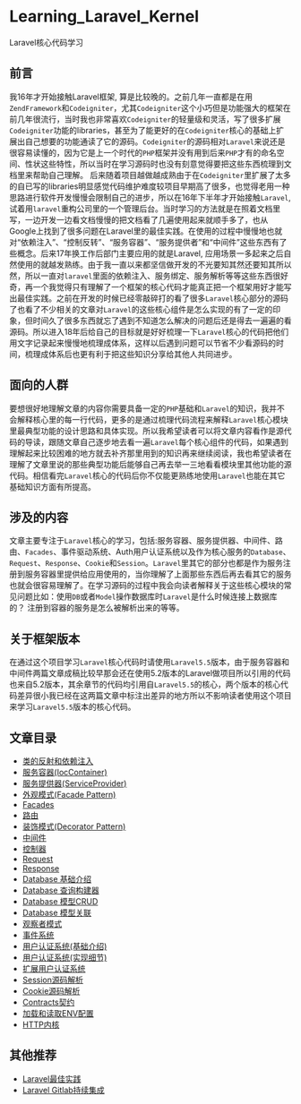 # Learning_Laravel_Kernel

Laravel核心代码学习

## 前言

我16年才开始接触Laravel框架, 算是比较晚的。之前几年一直都是在用`ZendFramework`和`Codeigniter`，尤其`Codeigniter`这个小巧但是功能强大的框架在前几年很流行，当时我也非常喜欢`Codeigniter`的轻量级和灵活，写了很多扩展`Codeigniter`功能的libraries，甚至为了能更好的在`Codeigniter`核心的基础上扩展出自己想要的功能通读了它的源码。`Codeigniter`的源码相对`Laravel`来说还是很容易读懂的，因为它是上一个时代的`PHP`框架并没有用到后来`PHP`才有的命名空间、性状这些特性，所以当时在学习源码时也没有刻意觉得要把这些东西梳理到文档里来帮助自己理解。 后来随着项目越做越成熟由于在`Codeigniter`里扩展了太多的自已写的libraries明显感觉代码维护难度较项目早期高了很多，也觉得老用一种思路进行软件开发慢慢会限制自己的进步，所以在16年下半年才开始接触`Laravel`, 试着用`laravel`重构公司里的一个管理后台。当时学习的方法就是在照着文档里写，一边开发一边看文档慢慢的把文档看了几遍使用起来就顺手多了，也从Google上找到了很多问题在Laravel里的最佳实践。在使用的过程中慢慢地也就对“依赖注入”、“控制反转”、“服务容器”、“服务提供者”和“中间件”这些东西有了些概念。后来17年换工作后部门主要应用的就是Laravel, 应用场景一多起来之后自然使用的就越发熟练。由于我一直以来都坚信做开发的不光要知其然还要知其所以然，所以一直对`laravel`里面的依赖注入、服务绑定、服务解析等等这些东西很好奇，再一个我觉得只有理解了一个框架的核心代码才能真正把一个框架用好才能写出最佳实践。之前在开发的时候已经零敲碎打的看了很多`Laravel`核心部分的源码了也看了不少相关的文章对`Laravel`的这些核心组件是怎么实现的有了一定的印象，但时间久了很多东西就忘了遇到不知道怎么解决的问题后还是得去一遍遍的看源码。所以进入18年后给自己的目标就是好好梳理一下`Laravel`核心的代码把他们用文字记录起来慢慢地梳理成体系，这样以后遇到问题可以节省不少看源码的时间，梳理成体系后也更有利于把这些知识分享给其他人共同进步。

## 面向的人群

要想很好地理解文章的内容你需要具备一定的`PHP`基础和`Laravel`的知识，我并不会解释核心里的每一行代码，更多的是通过梳理代码流程来解释`Laravel`核心模块里最典型功能的设计思路和具体实现。所以我希望读者可以将文章内容看作是源代码的导读，跟随文章自己逐步地去看一遍`Laravel`每个核心组件的代码，如果遇到理解起来比较困难的地方就去补齐那里用到的知识再来继续阅读，我也希望读者在理解了文章里说的那些典型功能后能够自己再去举一三地看看模块里其他功能的源代码。相信看完`Laravel`核心的代码后你不仅能更熟练地使用`Laravel`也能在其它基础知识方面有所提高。

## 涉及的内容

文章主要专注于`Laravel`核心的学习，包括:服务容器、服务提供器、中间件、路由、`Facades`、事件驱动系统、Auth用户认证系统以及作为核心服务的`Database`、`Request`、`Response`、`Cookie`和`Session`。`Laravel`里其它的部分也都是作为服务注册到服务容器里提供给应用使用的，当你理解了上面那些东西后再去看其它的服务也就会很容易理解了。在学习源码的过程中我会向读者解释关于这些核心模块的常见问题比如：使用`DB`或者`Model`操作数据库时`Laravel`是什么时候连接上数据库的？ 注册到容器的服务是怎么被解析出来的等等。

## 关于框架版本
在通过这个项目学习`Laravel`核心代码时请使用`Laravel5.5`版本，由于服务容器和中间件两篇文章成稿比较早那会还在使用5.2版本的Laravel做项目所以引用的代码也来自5.2版本，其余章节的代码均引用自`Laravel5.5`的核心，两个版本的核心代码差异很小我已经在这两篇文章中标注出差异的地方所以不影响读者使用这个项目来学习`Laravel5.5`版本的核心代码。

## 文章目录

- [类的反射和依赖注入](https://github.com/kevinyan815/Learning_Laravel_Kernel/blob/master/articles/reflection.md)
- [服务容器(IocContainer)](https://github.com/kevinyan815/Learning_Laravel_Kernel/blob/master/articles/IocContainer.md)
- [服务提供器(ServiceProvider)](https://github.com/kevinyan815/Learning_Laravel_Kernel/blob/master/articles/ServiceProvider.md)
- [外观模式(Facade Pattern)](https://github.com/kevinyan815/Learning_Laravel_Kernel/blob/master/articles/FacadePattern.md)
- [Facades](https://github.com/kevinyan815/Learning_Laravel_Kernel/blob/master/articles/Facades.md)
- [路由](https://github.com/kevinyan815/Learning_Laravel_Kernel/blob/master/articles/Route.md)
- [装饰模式(Decorator Pattern)](https://github.com/kevinyan815/Learning_Laravel_Kernel/blob/master/articles/DecoratorPattern.md)
- [中间件](https://github.com/kevinyan815/Learning_Laravel_Kernel/blob/master/articles/Middleware.md)
- [控制器](https://github.com/kevinyan815/Learning_Laravel_Kernel/blob/master/articles/Controller.md)
- [Request](https://github.com/kevinyan815/Learning_Laravel_Kernel/blob/master/articles/Request.md)
- [Response](https://github.com/kevinyan815/Learning_Laravel_Kernel/blob/master/articles/Response.md)
- [Database 基础介绍](https://github.com/kevinyan815/Learning_Laravel_Kernel/blob/master/articles/Database1.md)
- [Database 查询构建器](https://github.com/kevinyan815/Learning_Laravel_Kernel/blob/master/articles/Database2.md)
- [Database 模型CRUD](https://github.com/kevinyan815/Learning_Laravel_Kernel/blob/master/articles/Database3.md)
- [Database 模型关联](https://github.com/kevinyan815/Learning_Laravel_Kernel/blob/master/articles/Database4.md)
- [观察者模式](https://github.com/kevinyan815/Learning_Laravel_Kernel/blob/master/articles/Observer.md)
- [事件系统](https://github.com/kevinyan815/Learning_Laravel_Kernel/blob/master/articles/Event.md)
- [用户认证系统(基础介绍)](https://github.com/kevinyan815/Learning_Laravel_Kernel/blob/master/articles/Auth1.md)
- [用户认证系统(实现细节)](https://github.com/kevinyan815/Learning_Laravel_Kernel/blob/master/articles/Auth2.md)
- [扩展用户认证系统](https://github.com/kevinyan815/Learning_Laravel_Kernel/blob/master/articles/Auth3.md)
- [Session源码解析](https://github.com/kevinyan815/Learning_Laravel_Kernel/blob/master/articles/Session.md)
- [Cookie源码解析](https://github.com/kevinyan815/Learning_Laravel_Kernel/blob/master/articles/Cookie.md)
- [Contracts契约](https://github.com/kevinyan815/Learning_Laravel_Kernel/blob/master/articles/Contracts.md)
- [加载和读取ENV配置](https://github.com/kevinyan815/Learning_Laravel_Kernel/blob/master/articles/ENV.md)
- [HTTP内核](https://github.com/kevinyan815/Learning_Laravel_Kernel/blob/master/articles/HttpKernel.md)


## 其他推荐

- [Laravel最佳实践](https://github.com/kevinyan815/laravel_best_practices_cn) 
- [Laravel Gitlab持续集成](https://github.com/kevinyan815/gitlab-ci)
